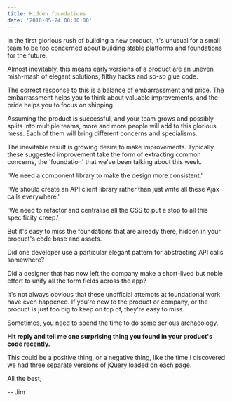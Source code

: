 ```yaml
---
title: Hidden foundations
date: '2018-05-24 00:00:00'
---
```


In the first glorious rush of building a new product, it's unusual for a small team to be too concerned about building stable platforms and foundations for the future.

Almost inevitably, this means early versions of a product are an uneven mish-mash of elegant solutions, filthy hacks and so-so glue code. 

The correct response to this is a balance of embarrassment and pride. The embarrassment helps you to think about valuable improvements, and the pride helps you to focus on shipping.

Assuming the product is successful, and your team grows and possibly splits into multiple teams, more and more people will add to this glorious mess. Each of them will bring different concerns and specialisms.

The inevitable result is growing desire to make improvements. Typically these suggested improvement take the form of extracting common concerns, the 'foundation' that we've been talking about this week.

'We need a component library to make the design more consistent.'

'We should create an API client library rather than just write all these Ajax calls everywhere.'

'We need to refactor and centralise all the CSS to put a stop to all this specificity creep.'

But it's easy to miss the foundations that are already there, hidden in your product's code base and assets.

Did one developer use a particular elegant pattern for abstracting API calls somewhere?

Did a designer that has now left the company make a short-lived but noble effort to unify all the form fields across the app?

It's not always obvious that these unofficial attempts at foundational work have even happened. If you're new to the product or company, or the product is just too big to keep on top of, they're easy to miss.

Sometimes, you need to spend the time to do some serious archaeology.

__Hit reply and tell me one surprising thing you found in your product's code recently.__

This could be a positive thing, or a negative thing, like the time I discovered we had three separate versions of jQuery loaded on each page.

All the best,

-- Jim
